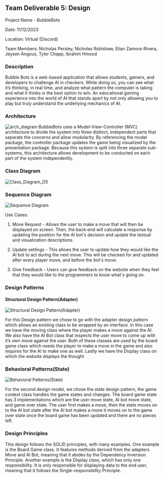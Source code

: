 ## Team Deliverable 5: Design
Project Name - BubbleBots

Date: 11/12/2023

Location: Virtual (Discord)

Team Members: Nicholas Persley, Nicholas Robishaw, Elian Zamora-Rivera, Jeysen Angous, Tyler Chapp, Ibrahim Hmood


### Description
Bubble Bots is a web-based application that allows students, gamers, and developers to challenge AI in checkers. While doing so, you can see what it’s thinking, in real time, and analyze what pattern the computer is taking and what it thinks is the best option to win. An educational gaming experience into the world of AI that stands apart by not only allowing you to play but truly understand the underlying mechanics of AI.

### Architecture
![arch_diagram](https://github.com/N1ckP3rsl3y/TheBubbleBots/assets/95588532/720045b3-17d4-409d-b30d-76338bfd442e)
BubbleBots uses a Model-View-Controller (MVC) architecture to divide the system into three distinct, independent parts that separate the concerns and allow modularity. By referencing the model package, the controller package updates the game being visualized by the presentation package. Because this system is split into three separate sub-systems, this architecture allows
development to be conducted on each part of the system independently.


### Class Diagram
![Class_Diagram_D5](https://github.com/N1ckP3rsl3y/TheBubbleBots/assets/93451175/6b32d1fe-fe32-4766-93a9-57fabcca8549)


### Sequence Diagram
![Sequence Diagram](https://github.com/N1ckP3rsl3y/TheBubbleBots/assets/72055903/4ed0816c-2317-4ae5-97c6-28262191365b)


Use Cases:
1) Move Request - Allows the user to make a move that will then be displayed on screen. Then, the back-end will calculate a response by updating the position for the AI bot's decision and update the textual and visualization descriptions.

2) Update settings - This allows the user to update how they would like the AI bot to act during the next move. This will be checked for and updated after every player move, and before the bot's move.

3) Give Feedback - Users can give feedback on the website when they feel that they would like to the programmers to know what's going on.
 
### Design Patterns

#### Structural Design Pattern(Adapter)
![Structural Design Pattern(Adapter)](https://github.com/N1ckP3rsl3y/TheBubbleBots/assets/128747430/16600e84-835e-4ece-b89f-502de38843e0)

For this Design pattern we chose to go with the adapter design pattern which allows an existing class to be wrapped by an interface. In this case we have the moving class where the player makes a move against the AI. We also have the AI Bot class that inspects the user move to come up with it’s own move against the user. Both of these classes are used by the board game class which needs the player to make a move in the game and also requires for the AI to make one as well. Lastly we have the Display class on which the website displays the thought 

### Behavioral Patterns(State)
![Behavioral Patterns(State)](https://github.com/N1ckP3rsl3y/TheBubbleBots/assets/93228715/40c9e81f-e5b0-4bcc-903f-6eb7c7c9b565)

For the second design model, we chose the state design pattern, the game context class handles the game states and changes. The board game state has 3 implementations which are the user move state, AI bot move state, and game over state. The user first makes a move, then the state moves on to the AI bot state after the AI bot makes a move it moves on to the game over state once the board game has been updated and there are no pieces left.

### Design Principles
This design follows the SOLID principles, with many examples. One example is the Board Game class. It features methods derived from the adapters Move and AI Bot, meaning that it abides by the Dependency Inversion Principle. Another example is the Display class, which has only one responsibility. It is only responsible for displaying data to the end user, meaning that it follows the Single-responsibility Principle. 
